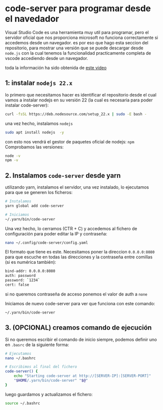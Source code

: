 # code-server para programar desde el navedador

Visual Studio Code es una herramienta muy util para programar, pero el servidor oficial que nos proporciona microsoft no funciona correctamente si accedemos desde un navegador. es por eso que hago esta seccion del repositorio, para mostrar una versión que se puede descargar desde `node.js` con la cual tenemos la funcionalidad practicamente completa de vscode accediendo desde un navegador.

toda la información ha sido obtenida de [este video](https://youtu.be/11YfaGi0Fpk?si=7_eG2TEFgyQKihK9)

## 1: instalar `nodejs 22.x`

lo primero que necesitamos hacer es identificar el repositorio desde el cual vamos a instalar nodejs en su versión 22 (la cual es necesaria para poder instalar code-server):
```bash
curl -fsSL https://deb.nodesource.com/setup_22.x | sudo -E bash -
```
una vez hecho, instalamos `nodejs`
```bash
sudo apt install nodejs  -y
```
con esto nos vendrá el gestor de paquetes oficial de nodejs: `npm`  
Comprobamos las versiones:
```bash
node -v
npm -v
```

## 2. Instalamos `code-server` desde yarn

utilizando yarn, instalamos el servidor, una vez instalado, lo ejecutamos para que se generen los ficheros:
```bash
# Instalamos
yarn global add code-server

# Iniciamos
~/.yarn/bin/code-server
```
Una vez hecho, lo cerramos (CTR + C) y accedemos al fichero de configuración para poder editar la IP y contraseña:
```bash
nano ~/.config/code-server/config.yaml
```
El formato que tiene es este. Necesitamos poner la direccion `0.0.0.0:8080` para que escuche en todas las direcciones y la contraseña entre comillas (si es numérica también):
```bash
bind-addr: 0.0.0.0:8080
auth: password
password: `1234`
cert: false
```
si no queremos contraseña de acceso ponemos el valor de auth a `none`

Iniciamos de nuevo code-server para ver que funciona con este comando:
```bash
~/.yarn/bin/code-server
```

## 3. (OPCIONAL) creamos comando de ejecución

Si no queremos escribir el comando de inicio siempre, podemos definir uno en `.basrc` de la siguiente forma:

```bash
# Ejecutamos
nano ~/.bashrc

# Escribimos al final del fichero
code-server() {
    echo "Starting code-server at http://[SERVER-IP]:[SERVER-PORT]"
    "$HOME/.yarn/bin/code-server" "$@"
}
```
luego guardamos y actualizamos el fichero:
```bash
source ~/.bashrc
```
